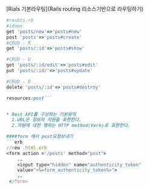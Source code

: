 [Rials 기본라우팅](Rails routing 리소스기반으로 라우팅하기)

```ruby
#roubts.rb
#idnex
get 'posts/new'=>'posts#new'
post 'posts'=>'posts#create'
#CRUD - R
get 'posts/:id'=>'posts#show'

#CRUD - U
get 'posts/:id/edit'=>'posts#edit'
put 'posts/:id/'=>'posts#update'

#CRUD - D
delete 'posts/:id'=>'posts#destroy'
```

```ruby
resources:post```


* Rest API를 구성하는 기본원칙
  1.URL은 정보의 자원을 표현한다.
  2.자원에 대한 행위는 HTTP method(Verb)로 표현한다.

####form 에서 post요청보내기
```erb
//new .html.erb
<form action ='/posts' method="post">
    ..
    <input type="hidden" name="authenticity_token"
    value="<%=form_authenticity_token%>">
    ..
 </form>

